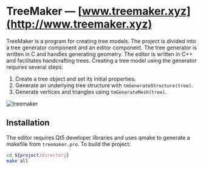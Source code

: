 # TreeMaker — [www.treemaker.xyz](http://www.treemaker.xyz)

TreeMaker is a program for creating tree models. The project is divided into a tree generator component and an editor component. The tree generator is written in C and handles generating geometry. The editor is written in C++ and facilitates handcrafting trees. Creating a tree model using the generator requires several steps:

1. Create a tree object and set its initial properties.
2. Generate an underlying tree structure with ``tmGenerateStructure(tree)``.
3. Generate vertices and triangles using ``tmGenerateMesh(tree)``.

![treemaker](http://www.treemaker.xyz/window.png)

## Installation
The editor requires Qt5 developer libraries and uses qmake to generate a makefile from `treemaker.pro`. To build the project:

```sh
cd ${project/directory}
make all
```
